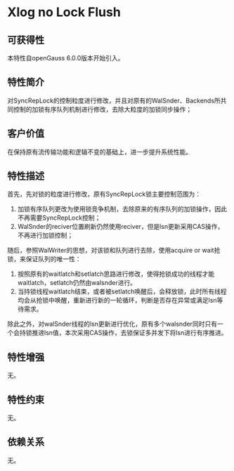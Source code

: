 # Xlog no Lock Flush<a name="ZH-CN_TOPIC_0000001209317775"></a>

## 可获得性<a name="section3480125215575"></a>

本特性自openGauss 6.0.0版本开始引入。

## 特性简介<a name="section5814521587"></a>

对SyncRepLock的控制粒度进行修改，并且对原有的WalSnder、Backends所共同控制的加锁有序队列机制进行修改，去除大粒度的加锁同步操作；

## 客户价值<a name="section148987345811"></a>

在保持原有流传输功能和逻辑不变的基础上，进一步提升系统性能。

## 特性描述<a name="section117041846581"></a>

首先，先对锁的粒度进行修改，原有SyncRepLock锁主要控制范围为：
1. 加锁有序队列更改为使用锁竞争机制，去除原来的有序队列的加锁操作，因此不再需要SyncRepLock控制；
2. WalSnder的reciver位置刷新仍然使用reciver，但是lsn更新采用CAS操作，不再进行加锁控制；

随后，参照WalWriter的思想，对该锁和队列进行去除，使用acquire or wait抢锁，来保证队列的唯一性：

1. 按照原有的waitlatch和setlatch思路进行修改，使得抢锁成功的线程才能waitlatch，setlatch仍然由walsnder进行。
2. 当持锁线程waitlatch结束，或者被setlatch唤醒后，会释放锁，此时所有线程均会从抢锁中唤醒，重新进行新的一轮循环，判断是否存在异常或满足lsn等待需求。

除此之外，对walSnder线程的lsn更新进行优化，原有多个walsnder同时只有一个会持锁推进lsn值，本次采用CAS操作，去锁保证多并发下将lsn进行有序推进。

## 特性增强<a name="section21149265913"></a>

无。

## 特性约束<a name="section51513617597"></a>

无。

## 依赖关系<a name="section20491151513592"></a>

无。
